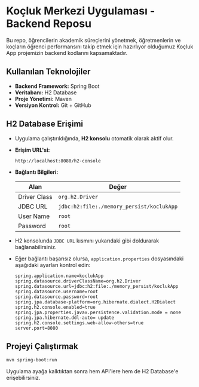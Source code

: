 # Koçluk Merkezi Uygulaması - Backend Reposu

Bu repo, öğrencilerin akademik süreçlerini yönetmek, öğretmenlerin ve koçların öğrenci performansını takip etmek için hazırlıyor olduğumuz Koçluk App projemizin backend kodlarını kapsamaktadır.

## Kullanılan Teknolojiler
- **Backend Framework:** Spring Boot
- **Veritabanı:** H2 Database 
- **Proje Yönetimi:** Maven
- **Versiyon Kontrol:** Git + GitHub

## H2 Database Erişimi

- Uygulama çalıştırıldığında, **H2 konsolu** otomatik olarak aktif olur.
- **Erişim URL'si:**  
  ```
  http://localhost:8080/h2-console
  ```

- **Bağlantı Bilgileri:**

  | Alan | Değer |
  |-----|------|
  | Driver Class | `org.h2.Driver` |
  | JDBC URL | `jdbc:h2:file:./memory_persist/koclukApp` |
  | User Name | `root` |
  | Password | `root` |

- H2 konsolunda `JDBC URL` kısmını yukarıdaki gibi doldurarak bağlanabilirsiniz.

- Eğer bağlantı başarısız olursa, `application.properties` dosyasındaki aşağıdaki ayarları kontrol edin:

  ```properties
  spring.application.name=koclukApp
  spring.datasource.driverClassName=org.h2.Driver
  spring.datasource.url=jdbc:h2:file:./memory_persist/koclukApp
  spring.datasource.username=root
  spring.datasource.password=root
  spring.jpa.database-platform=org.hibernate.dialect.H2Dialect
  spring.h2.console.enabled=true
  spring.jpa.properties.javax.persistence.validation.mode = none
  spring.jpa.hibernate.ddl-auto= update
  spring.h2.console.settings.web-allow-others=true
  server.port=8080
  ```

## Projeyi Çalıştırmak

```bash
mvn spring-boot:run
```

Uygulama ayağa kalktıktan sonra hem API'lere hem de H2 Database'e erişebilirsiniz.
